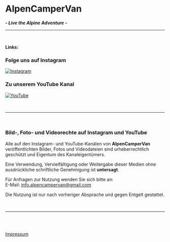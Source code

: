 # **AlpenCamperVan**  
***- Live the Alpine Adventure -***  

---

<br>

**Links:**

### Folge uns auf Instagram
[![Instagram](https://img.shields.io/badge/Instagram-%23E4405F.svg?&style=for-the-badge&logo=instagram&logoColor=white)](https://instagram.com/alpencampervan)


### Zu unserem YouTube Kanal

[![YouTube](https://img.shields.io/badge/YouTube-%23FF0000.svg?&style=for-the-badge&logo=youtube&logoColor=white)](https://www.youtube.com/@alpencampervan)


<!--[### Rabattcodes
[![Rabattcode](https://img.shields.io/badge/-Rabattcodes-%23FF5733?style=for-the-badge&logo=tag&logoColor=white)](h/rabattcodes) -->

<br>

---

<br>

### Bild-, Foto- und Videorechte auf Instagram und YouTube

Alle auf den Instagram- und YouTube-Kanälen von **AlpenCamperVan** veröffentlichten Bilder, Fotos und Videodateien sind urheberrechtlich geschützt und Eigentum des Kanaleigentümers.

Eine Verwendung, Vervielfältigung oder Weitergabe dieser Medien ohne ausdrückliche schriftliche Genehmigung ist **untersagt**.

Für Anfragen zur Nutzung wenden Sie sich bitte an:  
E-Mail: [info.alpencampervan@gmail.com](mailto:info.alpencampervan@gmail.com)  

Die Nutzung ist nur nach vorheriger Absprache und gegen Entgelt gestattet.

<br>

---

<br>
<br>

[Impressum](https://alpencampervan.github.io/impressum)
